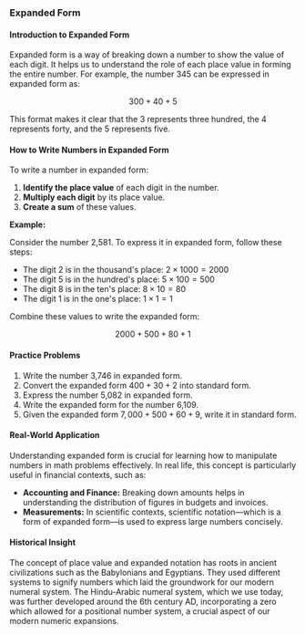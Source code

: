### Expanded Form

#### Introduction to Expanded Form

Expanded form is a way of breaking down a number to show the value of each digit. It helps us to understand the role of each place value in forming the entire number. For example, the number 345 can be expressed in expanded form as:

$$
300 + 40 + 5
$$

This format makes it clear that the 3 represents three hundred, the 4 represents forty, and the 5 represents five.

#### How to Write Numbers in Expanded Form

To write a number in expanded form:

1. **Identify the place value** of each digit in the number.
2. **Multiply each digit** by its place value.
3. **Create a sum** of these values.

**Example:**

Consider the number 2,581. To express it in expanded form, follow these steps:

- The digit 2 is in the thousand's place: $2 \times 1000 = 2000$
- The digit 5 is in the hundred's place: $5 \times 100 = 500$
- The digit 8 is in the ten's place: $8 \times 10 = 80$
- The digit 1 is in the one's place: $1 \times 1 = 1$

Combine these values to write the expanded form:

$$
2000 + 500 + 80 + 1
$$

#### Practice Problems

1. Write the number 3,746 in expanded form.
2. Convert the expanded form $400 + 30 + 2$ into standard form.
3. Express the number 5,082 in expanded form.
4. Write the expanded form for the number 6,109.
5. Given the expanded form $7,000 + 500 + 60 + 9$, write it in standard form.

#### Real-World Application

Understanding expanded form is crucial for learning how to manipulate numbers in math problems effectively. In real life, this concept is particularly useful in financial contexts, such as:

- **Accounting and Finance:** Breaking down amounts helps in understanding the distribution of figures in budgets and invoices.
- **Measurements:** In scientific contexts, scientific notation—which is a form of expanded form—is used to express large numbers concisely.

#### Historical Insight

The concept of place value and expanded notation has roots in ancient civilizations such as the Babylonians and Egyptians. They used different systems to signify numbers which laid the groundwork for our modern numeral system. The Hindu-Arabic numeral system, which we use today, was further developed around the 6th century AD, incorporating a zero which allowed for a positional number system, a crucial aspect of our modern numeric expansions.